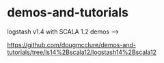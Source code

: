 demos-and-tutorials
===================

logstash v1.4 with SCALA 1.2 demos  --> 

https://github.com/dougmcclure/demos-and-tutorials/tree/ls14%2Bscala12/logstash14%2Bscala12

